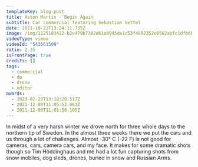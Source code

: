 ```yaml
---
templateKey: blog-post
title: Aston Martin - Begin Again
subtitle: Car commercial featuring Sebastian Vettel
date: 2021-10-22T13:24:11.735Z
image: /img/1125183422-b2e479b7382d61a0945de1c53f4892352e0562abfc1dfb6b42e50af54e014a08-d_1920x1080.jpg
videoType: vimeo
videoId: "543561509"
ratio: 2.35
isFrontPage: true
credits: []
tags:
  - commercial
  - dp
  - drone
  - editor
awards:
  - 2023-02-23T13:18:20.517Z
  - 2021-12-09T11:05:52.863Z
  - 2021-12-09T11:01:58.105Z
---
```

In midst of a very harsh winter we drove north for three whole days to the northern tip of Sweden. In the almost three weeks there we put the cars and us through a lot of challenges. Almost -30° C (-22 F) is not good for cameras, cars, camera cars, and my face. It makes for some dramatic shots though so Tim Höddinghaus and me had a lot fun capturing shots from snow mobiles, dog sleds, drones, buried in snow and Russian Arms.
